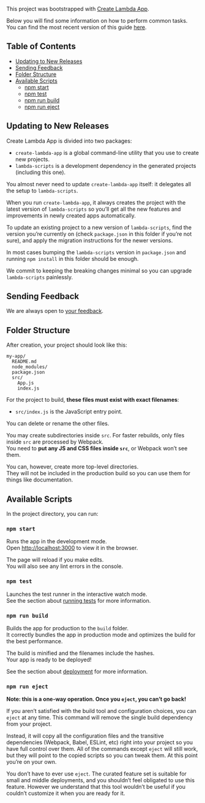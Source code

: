 This project was bootstrapped with [Create Lambda App](https://github.com/channl/create-lambda-app).

Below you will find some information on how to perform common tasks.<br>
You can find the most recent version of this guide [here](https://github.com/channl/create-lambda-app/blob/master/packages/lambda-scripts/template/README.md).

## Table of Contents

- [Updating to New Releases](#updating-to-new-releases)
- [Sending Feedback](#sending-feedback)
- [Folder Structure](#folder-structure)
- [Available Scripts](#available-scripts)
  - [npm start](#npm-start)
  - [npm test](#npm-test)
  - [npm run build](#npm-run-build)
  - [npm run eject](#npm-run-eject)

## Updating to New Releases

Create Lambda App is divided into two packages:

* `create-lambda-app` is a global command-line utility that you use to create new projects.
* `lambda-scripts` is a development dependency in the generated projects (including this one).

You almost never need to update `create-lambda-app` itself: it delegates all the setup to `lambda-scripts`.

When you run `create-lambda-app`, it always creates the project with the latest version of `lambda-scripts` so you’ll get all the new features and improvements in newly created apps automatically.

To update an existing project to a new version of `lambda-scripts`, find the version you’re currently on (check `package.json` in this folder if you’re not sure), and apply the migration instructions for the newer versions.

In most cases bumping the `lambda-scripts` version in `package.json` and running `npm install` in this folder should be enough.

We commit to keeping the breaking changes minimal so you can upgrade `lambda-scripts` painlessly.

## Sending Feedback

We are always open to [your feedback](https://github.com/channl/create-lambda-app/issues).

## Folder Structure

After creation, your project should look like this:

```
my-app/
  README.md
  node_modules/
  package.json
  src/
    App.js
    index.js
```

For the project to build, **these files must exist with exact filenames**:

* `src/index.js` is the JavaScript entry point.

You can delete or rename the other files.

You may create subdirectories inside `src`. For faster rebuilds, only files inside `src` are processed by Webpack.<br>
You need to **put any JS and CSS files inside `src`**, or Webpack won’t see them.

You can, however, create more top-level directories.<br>
They will not be included in the production build so you can use them for things like documentation.

## Available Scripts

In the project directory, you can run:

### `npm start`

Runs the app in the development mode.<br>
Open [http://localhost:3000](http://localhost:3000) to view it in the browser.

The page will reload if you make edits.<br>
You will also see any lint errors in the console.

### `npm test`

Launches the test runner in the interactive watch mode.<br>
See the section about [running tests](#running-tests) for more information.

### `npm run build`

Builds the app for production to the `build` folder.<br>
It correctly bundles the app in production mode and optimizes the build for the best performance.

The build is minified and the filenames include the hashes.<br>
Your app is ready to be deployed!

See the section about [deployment](#deployment) for more information.

### `npm run eject`

**Note: this is a one-way operation. Once you `eject`, you can’t go back!**

If you aren’t satisfied with the build tool and configuration choices, you can `eject` at any time. This command will remove the single build dependency from your project.

Instead, it will copy all the configuration files and the transitive dependencies (Webpack, Babel, ESLint, etc) right into your project so you have full control over them. All of the commands except `eject` will still work, but they will point to the copied scripts so you can tweak them. At this point you’re on your own.

You don’t have to ever use `eject`. The curated feature set is suitable for small and middle deployments, and you shouldn’t feel obligated to use this feature. However we understand that this tool wouldn’t be useful if you couldn’t customize it when you are ready for it.
